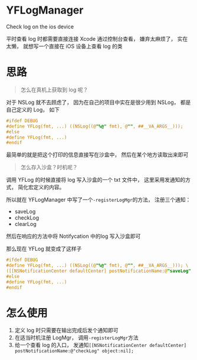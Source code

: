 # YFLogManager
Check log on the ios device

平时查看 log 时都需要直接连接 Xcode 通过控制台查看， 嫌弃太麻烦了， 实在太懒， 就想写一个直接在 iOS 设备上查看 log 的类

# 思路

> 怎么在真机上获取到 log 呢？

对于 NSLog 就不去顾虑了， 因为在自己的项目中实在是很少用到 NSLog， 都是自己定义的 Log， 如下

```objective-c
#ifdef DEBUG
#define YFLog(fmt, ...) ((NSLog((@"%@" fmt), @"", ##__VA_ARGS__)));
#else
#define YFLog(fmt, ...)
#endif
```

最简单的就是把这个打印的信息直接写在沙盒中， 然后在某个地方读取出来即可



> 怎么存入沙盒？时机呢？

调用 YFLog 的时候直接将 log 写入沙盒的一个 txt 文件中， 这里采用发通知的方式， 简化宏定义的内容。

所以就在 YFLogManager 中写了一个`-registerLogMgr`的方法， 注册三个通知： 

- saveLog
- checkLog
- clearLog

然后在响应的方法中将 Notifycation 中的log 写入沙盒即可

那么现在 YFLog 就变成了这样子

```objective-c
#ifdef DEBUG
#define YFLog(fmt, ...) ((NSLog((@"%@" fmt), @"", ##__VA_ARGS__))); \
([[NSNotificationCenter defaultCenter] postNotificationName:@"saveLog" object:nil userInfo:@{@"log":[NSString stringWithFormat:fmt,##__VA_ARGS__]}]);
#else
#define YFLog(fmt, ...)
#endif
```

# 怎么使用

1. 定义 log 时只需要在输出完成后发个通知即可
2. 在适当时机注册 LogMgr， 调用`-registerLogMgr`方法
3. 给一个查看 log 的入口， 发通知`[[NSNotificationCenter defaultCenter] postNotificationName:@"checkLog" object:nil]; `
